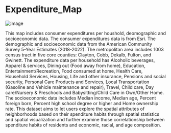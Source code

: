 # Expenditure_Map
![image](https://github.com/user-attachments/assets/7edd8586-3522-41c0-9ff8-783c3ab65abd)

This map includes consumer expenditures per houshold, deomographic and socioeconomic data. The consumer expenditures data is from Esri. The demographic and socioeconomic data from the American Community Survey 5-Year Estimates (2018-2022). 
The metropolitan area includes 1003 census tract in five core counties: Clayton, Cobb, Dekalb, Fulton, and Gwinett.
The expenditure data per household has Alcoholic beverages, Apparel & services, Dining out (Food away from home), Education, Entertainment/Recreation, Food consumed at home, Health Care, Household Services, Housing, Life and other insurance, Pensions and social security, Personal Care Products and Services, Local Transportation (Gasoline and Vehicle maintenance and repair), Travel, Child care, Day care/Nursery & Preschools and Babysitting/Child Care in Own/Other Home. The socioeconomic data includes Median income, Median age, Percent foreign born, Percent high school degree or higher and Home ownership rate.
This dataset aims to let users explore the spatial attributes of neighborhoods based on their spenditure habits through spatial statistics and spatial visualization and further examine those correlationship between spenditure habits of residents and economic, racial, and age composition.
